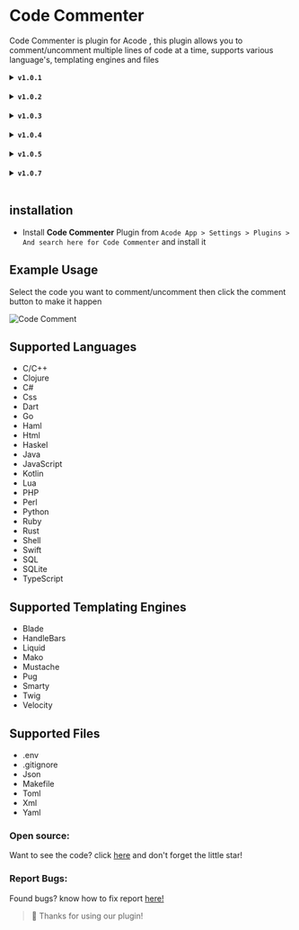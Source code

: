 # Code Commenter

Code Commenter is plugin for Acode , this plugin allows you to comment/uncomment multiple lines of code at a time, supports various language's, templating engines and files

<details>
        <summary>
            <code><strong>v1.0.1</strong></code>
        </summary>
        <ul> <br>
            <li>Added support for <code>.ejs</code> and <code>.mjs</code></li>
            <li>Updated readme</li>
        </ul>
    </details><br>
<details>
        <summary>
            <code><strong>v1.0.2</strong></code>
        </summary>
        <ul> <br>
            <li>Added plugin settings option</li>
            <li>Updated readme</li>
        </ul>
    </details><br>
<details>
        <summary>
            <code><strong>v1.0.3</strong></code>
        </summary>
        <ul> <br>
         <a href="https://github.com/coswat/acode-code-commenter/pull/4">Merged pr</a>
        </ul>
    </details><br>
<details>
        <summary>
            <code><strong>v1.0.4</strong></code>
        </summary>
        <ul> <br>
         Readme update
        </ul>
    </details><br>
<details>
        <summary>
            <code><strong>v1.0.5</strong></code>
        </summary>
        <ul> <br>
         Bug fix && Perfommence boost
        </ul>
    </details><br>
<details>
        <summary>
            <code><strong>v1.0.7</strong></code>
        </summary>
        <ul> <br>
         Added support for `scss` and `sass`
        </ul>
    </details><br>
    
## installation 

- Install **Code Commenter** Plugin from `Acode App > Settings > Plugins > And search here for Code Commenter` and install it

## Example Usage

Select the code you want to comment/uncomment then click the comment button to make it happen

![Code Comment](https://github.com/coswat/todo/assets/97345827/3d92ca99-12be-472b-96a4-4d62cb420552)

## Supported Languages

- C/C++ 
- Clojure
- C#
- Css
- Dart
- Go
- Haml 
- Html
- Haskel
- Java
- JavaScript
- Kotlin
- Lua
- PHP
- Perl
- Python
- Ruby
- Rust
- Shell 
- Swift 
- SQL 
- SQLite
- TypeScript

## Supported Templating Engines

- Blade
- HandleBars
- Liquid
- Mako
- Mustache
- Pug
- Smarty
- Twig
- Velocity 

## Supported Files 

- .env
- .gitignore
- Json
- Makefile
- Toml
- Xml
- Yaml

### Open source:
Want to see the code? click [here](https://github.com/coswat/acode-code-commenter) 
and don't forget the little star!

### Report Bugs:
Found bugs? know how to fix report [here!](https://github.com/coswat/acode-code-commenter/issues)

> 👾 Thanks for using our plugin!